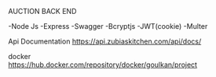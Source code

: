 AUCTION BACK END

-Node Js 
-Express
-Swagger
-Bcryptjs
-JWT(cookie)
-Multer

Api Documentation 
https://api.zubiaskitchen.com/api/docs/

docker  
https://hub.docker.com/repository/docker/goulkan/project
